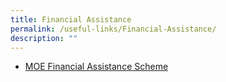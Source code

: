 ```yaml
---
title: Financial Assistance
permalink: /useful-links/Financial-Assistance/
description: ""
---
```

*   [MOE Financial Assistance Scheme](https://chijstjosephsconvent.moe.edu.sg/qql/slot/u160/2022/Useful%20Link%202022/Financial%20Assistance/MOE%20FAS%20Application%20Form%20Oct%202022.pdf)
